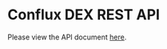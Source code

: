 # Conflux DEX REST API

Please view the API document <a href="/conflux-dex-api.html" target="_blank">here</a>.
